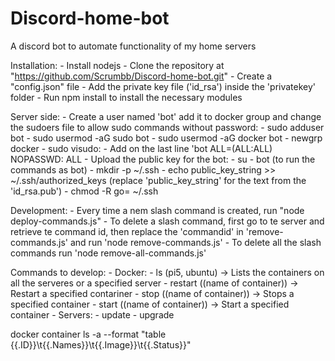 
# Discord-home-bot
A discord bot to automate functionality of my home servers


Installation:
    - Install nodejs
    - Clone the repository at "https://github.com/Scrumbb/Discord-home-bot.git"
    - Create a "config.json" file
    - Add the private key file ('id_rsa') inside the 'privatekey' folder
    - Run npm install to install the necessary modules

Server side:
    - Create a user named 'bot' add it to docker group and change the sudoers file to allow sudo commands without password:
        - sudo adduser bot
        - sudo usermod -aG sudo bot
        - sudo usermod -aG docker bot
        - newgrp docker
        - sudo visudo:
            - Add on the last line 'bot ALL=(ALL:ALL) NOPASSWD: ALL
    - Upload the public key for the bot:
        - su - bot (to run the commands as bot)
        - mkdir -p ~/.ssh
        - echo public_key_string >> ~/.ssh/authorized_keys (replace 'public_key_string' for the text from the 'id_rsa.pub')
        - chmod -R go= ~/.ssh
    


Development:
    - Every time a nem slash command is created, run "node deploy-commands.js"
    - To delete a slash command, first go to te server and retrieve te command id, then replace the 'commandid' in 'remove-commands.js' and run 'node remove-commands.js'
    - To delete all the slash commands run 'node remove-all-commands.js'


Commands to develop:
    - Docker:
        - ls (pi5, ubuntu) -> Lists the containers on all the serveres or a specified server
        - restart ((name of container)) -> Restart a specified contariner
        - stop ((name of container)) -> Stops a specified container 
        - start ((name of container)) -> Start a specified container 
    - Servers:
        - update
        - upgrade


docker container ls -a --format "table {{.ID}}\t{{.Names}}\t{{.Image}}\t{{.Status}}"